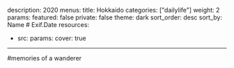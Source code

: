 description: 2020
menus: 
title: Hokkaido
categories: ["dailylife"]
weight: 2
params:
  featured: false
  private: false
  theme: dark
  sort_order: desc
  sort_by: Name # Exif.Date
resources:
  - src: 
    params:
      cover: true
---
#memories of a wanderer